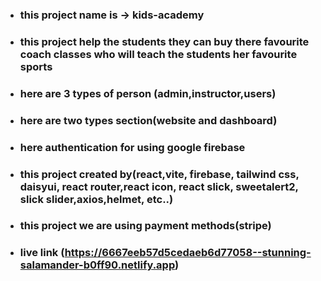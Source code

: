 * ### this project name is -> kids-academy
* ### this project help the students they can buy there favourite coach classes who will teach the students her favourite sports
* ### here are 3 types of person (admin,instructor,users)
* ### here are two types section(website and dashboard)
* ### here authentication for using google firebase
* ### this project created by(react,vite, firebase, tailwind css, daisyui, react router,react icon, react slick, sweetalert2, slick slider,axios,helmet, etc..)
* ### this project we are using payment methods(stripe)

* ### live link (https://6667eeb57d5cedaeb6d77058--stunning-salamander-b0ff90.netlify.app)

<!-- Admin & Instructor & User (name,email,password) -->

<!-- Admin(name,email, password) -->
<!-- 
  1) Sohan->sohan@gmail.com->Sohan123*#
  2) Shawn->shawn@gmail.com->Shawn123*#
  3) Shakil->shakil@gmail.com->Shakil123*#
  4) Shamon->shamon@gmail.com->Shamon123*# 
-->


<!-- Instructor(name,email, password) -->
<!-- 
  1) Sakib->sakib@gmail.com->Sakib789*#
  2) Zidan->zidan@gmail.com->Zidan789*#
  3) Adam->adam@gmail.com->Adam789*#
  4) Anayet->anayet@gmail.com->Anayet789*#
  5) Siddikur->siddikur@gmail.com->Siddikur789*#
  6) Khaled->khaled@gmail.com->Khaled789*#
  7) Mahfizur->marfizur@gmail.com->Mahfizur789*#
  8) Tammat->tammat@gmail.com->Tammat789*#
  9) Harendra->harendra@gmail.com->Harendra789*# 
-->

<!-- User(name,email, password) -->
<!-- 
  1) Randy->randy@gmail.com->Randy456*#
  2) John->john@gmail.com->John456*#
  3) Rock->rock@gmail.com->Rock456*#
  4) Kane->kane@gmail.com->Kane456*#
  5) Mark->mark@gmail.com->Mark456*#
  6) Bigshow->bigshow@gmail.com->Bigshow456*#
-->